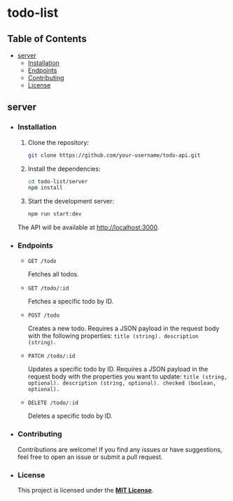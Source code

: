 # todo-list

## Table of Contents

- [server](#server)
  - [Installation](#installation)
  - [Endpoints](#endpoints)
  - [Contributing](#contributing)
  - [License](#license)

## server

- ### Installation

    1. Clone the repository:

        ```bash
        git clone https://github.com/your-username/todo-api.git
        ```

    2. Install the dependencies:

        ```bash
        cd todo-list/server
        npm install
        ```

    3. Start the development server:

        ```bash
        npm run start:dev
        ```

    The API will be available at <http://localhost:3000>.

- ### Endpoints

  - ```http request
    GET /todo
    ```

    Fetches all todos.

  - ```http request
    GET /todo/:id
    ```

    Fetches a specific todo by ID.

  - ```http request
    POST /todo
    ```

    Creates a new todo. Requires a JSON payload in the request body with the following properties:
    `title (string).
    description (string).`

  - ```http request
    PATCH /todo/:id
    ```

    Updates a specific todo by ID. Requires a JSON payload in the request body with the properties you want to update:
    `title (string, optional).
    description (string, optional).
    checked (boolean, optional).`

  - ```http request
    DELETE /todo/:id
    ```

    Deletes a specific todo by ID.

- ### Contributing

    Contributions are welcome! If you find any issues or have suggestions, feel free to open an issue or submit a pull request.

- ### License

    This project is licensed under the **[MIT License](https://opensource.org/license/mit/)**.
